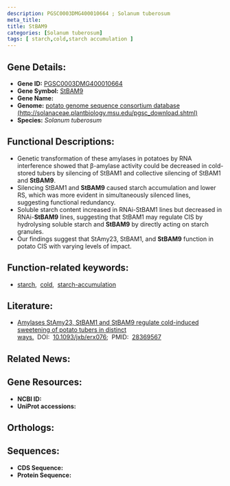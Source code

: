 ```yaml
---
description: PGSC0003DMG400010664 ; Solanum tuberosum
meta_title:
title: StBAM9
categories: [Solanum tuberosum]
tags: [ starch,cold,starch accumulation ]
---
```


## Gene Details:
- **Gene ID:** [PGSC0003DMG400010664]()
- **Gene Symbol:** <u>StBAM9</u>
- **Gene Name:** 
- **Genome:** [potato genome sequence consortium database (http://solanaceae.plantbiology.msu.edu/pgsc_download.shtml)]()
- **Species:** *Solanum tuberosum*

## Functional Descriptions:
   - Genetic transformation of these amylases in potatoes by RNA interference showed that β-amylase activity could be decreased in cold-stored tubers by silencing of StBAM1 and collective silencing of StBAM1 and **StBAM9**.
   - Silencing StBAM1 and **StBAM9** caused starch accumulation and lower RS, which was more evident in simultaneously silenced lines, suggesting functional redundancy.
   - Soluble starch content increased in RNAi-StBAM1 lines but decreased in RNAi-**StBAM9** lines, suggesting that StBAM1 may regulate CIS by hydrolysing soluble starch and **StBAM9** by directly acting on starch granules.
   - Our findings suggest that StAmy23, StBAM1, and **StBAM9** function in potato CIS with varying levels of impact.

## Function-related keywords:
   - [starch](/tags/starch/),&nbsp;&nbsp;[cold](/tags/cold/),&nbsp;&nbsp;[starch-accumulation](/tags/starch-accumulation/)

## Literature:
   - [Amylases StAmy23, StBAM1 and StBAM9 regulate cold-induced sweetening of potato tubers in distinct ways.](https://doi.org/10.1093/jxb/erx076)&nbsp;&nbsp;DOI:&nbsp;&nbsp;[10.1093/jxb/erx076](https://doi.org/10.1093/jxb/erx076);&nbsp;&nbsp;PMID:&nbsp;&nbsp;[28369567](https://pubmed.ncbi.nlm.nih.gov/28369567/)

## Related News:

## Gene Resources:
- **NCBI ID:**  [](https://www.ncbi.nlm.nih.gov/gene/?term=)
- **UniProt accessions:**  [](https://www.uniprot.org/uniprotkb//entry)

## Orthologs:

## Sequences:
- **CDS Sequence:**
- **Protein Sequence:**
